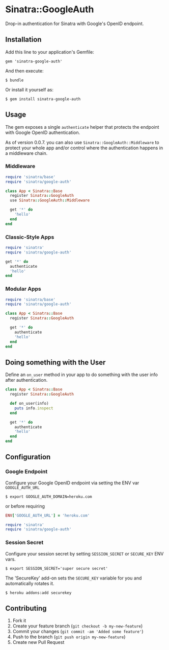 # Sinatra::GoogleAuth

Drop-in authentication for Sinatra with Google's OpenID endpoint.

## Installation

Add this line to your application's Gemfile:

    gem 'sinatra-google-auth'

And then execute:

    $ bundle

Or install it yourself as:

    $ gem install sinatra-google-auth

## Usage

The gem exposes a single `authenticate` helper that protects the endpoint with
Google OpenID authentication.

As of version 0.0.7. you can also use `Sinatra::GoogleAuth::Middleware` to protect your whole app
and/or control where the authentication happens in a middleware chain.

### Middleware

```ruby
require 'sinatra/base'
require 'sinatra/google-auth'

class App < Sinatra::Base
  register Sinatra::GoogleAuth
  use Sinatra::GoogleAuth::Middleware

  get '*' do
    'hello'
  end
end
```

### Classic-Style Apps

```ruby
require 'sinatra'
require 'sinatra/google-auth'

get '*' do
  authenticate
  'hello'
end
```

### Modular Apps

```ruby
require 'sinatra/base'
require 'sinatra/google-auth'

class App < Sinatra::Base
  register Sinatra::GoogleAuth

  get '*' do
    authenticate
    'hello'
  end
end
```

## Doing something with the User

Define an `on_user` method in your app to do something with the user info after authentication.

```ruby
class App < Sinatra::Base
  register Sinatra::GoogleAuth

  def on_user(info)
    puts info.inspect
  end

  get '*' do
    authenticate
    'hello'
  end
end
```

## Configuration

### Google Endpoint

Configure your Google OpenID endpoint via setting the ENV var `GOOGLE_AUTH_URL`

    $ export GOOGLE_AUTH_DOMAIN=heroku.com

or before requiring

```ruby
ENV['GOOGLE_AUTH_URL'] = 'heroku.com'

require 'sinatra'
require 'sinatra/google-auth'
```

### Session Secret

Configure your session secret by setting `SESSION_SECRET` or `SECURE_KEY` ENV vars.


    $ export SESSION_SECRET='super secure secret'

The 'SecureKey' add-on sets the `SECURE_KEY` variable for you and automatically rotates it.

    $ heroku addons:add securekey


## Contributing

1. Fork it
2. Create your feature branch (`git checkout -b my-new-feature`)
3. Commit your changes (`git commit -am 'Added some feature'`)
4. Push to the branch (`git push origin my-new-feature`)
5. Create new Pull Request
